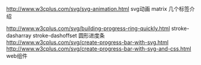 http://www.w3cplus.com/svg/svg-animation.html
	svg动画
	matrix
	几个标签介绍

http://www.w3cplus.com/svg/building-progress-ring-quickly.html
	stroke-dasharray
	stroke-dashoffset
	圆形进度条  http://www.w3cplus.com/svg/create-progress-bar-with-svg.html http://www.w3cplus.com/svg/create-progress-bar-with-svg-and-css.html
	web组件


